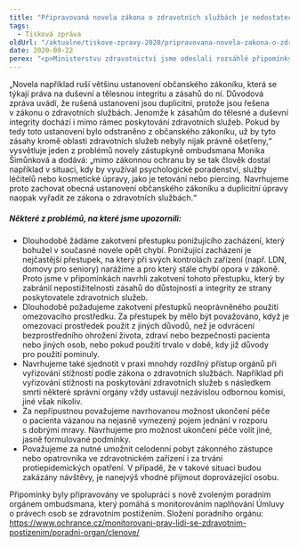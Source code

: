 ```yaml
---
title: "Připravovaná novela zákona o zdravotních službách je nedostatečná"
tags:
  - Tisková zpráva
oldUrl: "/aktualne/tiskove-zpravy-2020/pripravovana-novela-zakona-o-zdravotnich-sluzbach-je-nedostatecna"
date: 2020-09-22
perex: "<p>Ministerstvu zdravotnictví jsme odeslali rozsáhlé připomínky k připravované novele zákona o zdravotních službách a podmínkách jejich poskytování. Některé z připomínek inicioval také nově zvolený poradní orgán ombudsmana, který pomáhá s monitorováním naplňování Úmluvy o právech osob se zdravotním postižením. Připravovaná novela má bohužel nejen v této oblasti řadu nedostatků, o jejichž nápravu usilujeme. Některé body novely na druhou stranu oceňujeme, např. návrh, podle kterého budou mít poskytovatelé sociálních služeb poskytující také zdravotní služby povinnost mít oprávnění k poskytování zdravotních služeb podle zákona o zdravotních službách.</p>"
---
```


<!-- imported from the old website -->

<p>„Novela například ruší většinu ustanovení občanského zákoníku, která se týkají práva na duševní a tělesnou integritu a zásahů do ní. Důvodová zpráva uvádí, že rušená ustanovení jsou duplicitní, protože jsou řešena v zákonu o zdravotních službách. Jenomže k zásahům do tělesné a duševní integrity dochází i mimo rámec poskytování zdravotních služeb. Pokud by tedy toto ustanovení bylo odstraněno z občanského zákoníku, už by tyto zásahy kromě oblasti zdravotních služeb nebyly nijak právně ošetřeny,“ vysvětluje jeden z problémů novely zástupkyně ombudsmana Monika Šimůnková a dodává: „mimo zákonnou ochranu by se tak člověk dostal například v situaci, kdy by využíval psychologické poradenství, služby léčitelů nebo kosmetické úpravy, jako je tetování nebo piercing. Navrhujeme proto zachovat obecná ustanovení občanského zákoníku a duplicitní úpravy naopak vyřadit ze zákona o zdravotních službách.“</p> <h5>Některé z problémů, na které jsme upozornili:</h5> <p></p><ul><li>Dlouhodobě žádáme zakotvení přestupku ponižujícího zacházení, který bohužel v současné novele opět chybí. Ponižující zacházení je nejčastější přestupek, na který při svých kontrolách zařízení (např. LDN, domovy pro seniory) narážíme a pro který stále chybí opora v zákoně. Proto jsme v připomínkách navrhli zakotvení tohoto přestupku, který by zabránil nepostižitelnosti zásahů do důstojnosti a integrity ze strany poskytovatele zdravotních služeb. </li><li>Dlouhodobě požadujeme zakotvení přestupků neoprávněného použití omezovacího prostředku. Za přestupek by mělo být považováno, když je omezovací prostředek použit z jiných důvodů, než je odvrácení bezprostředního ohrožení života, zdraví nebo bezpečnosti pacienta nebo jiných osob, nebo pokud použití trvalo v době, kdy již důvody pro použití pominuly.</li><li>Navrhujeme také sjednotit v praxi mnohdy rozdílný přístup orgánů při vyřizování stížností podle zákona o zdravotních službách. Například při vyřizování stížnosti na poskytování zdravotních služeb s následkem smrti některé správní orgány vždy ustavují nezávislou odbornou komisi, jiné však nikoliv. </li><li>Za nepřípustnou považujeme navrhovanou možnost ukončení péče o pacienta vázanou na nejasně vymezený pojem jednání v rozporu s dobrými mravy. Navrhujeme pro možnost ukončení péče volit jiné, jasně formulované podmínky.</li><li>Považujeme za nutné umožnit celodenní pobyt zákonného zástupce nebo opatrovníka ve zdravotnickém zařízení i za trvání protiepidemických opatření. V případě, že v takové situaci budou zakázány návštěvy, je nanejvýš vhodné přijmout doprovázející osobu.</li></ul> <p>Připomínky byly připravovány ve spolupráci s nově zvoleným poradním orgánem ombudsmana, který pomáhá s monitorováním naplňování Úmluvy o právech osob se zdravotním postižením. Složení poradního orgánu: <a href="https://www.ochrance.cz/monitorovani-prav-lidi-se-zdravotnim-postizenim/poradni-organ/clenove/" target="_blank">https://www.ochrance.cz/monitorovani-prav-lidi-se-zdravotnim-postizenim/poradni-organ/clenove/</a></p><br />
